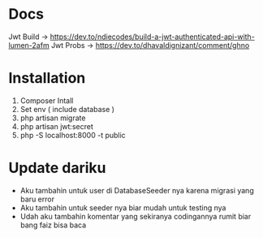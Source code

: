 # Docs
Jwt Build -> https://dev.to/ndiecodes/build-a-jwt-authenticated-api-with-lumen-2afm
Jwt Probs -> https://dev.to/dhavaldignizant/comment/ghno

# Installation

1. Composer Intall
2. Set env ( include database )
3. php artisan migrate
4. php artisan jwt:secret
5. php -S localhost:8000 -t public

# Update dariku
- Aku tambahin untuk user di DatabaseSeeder nya karena migrasi yang baru error
- Aku tambahin untuk seeder nya biar mudah untuk testing nya
- Udah aku tambahin komentar yang sekiranya codingannya rumit biar bang faiz bisa baca
